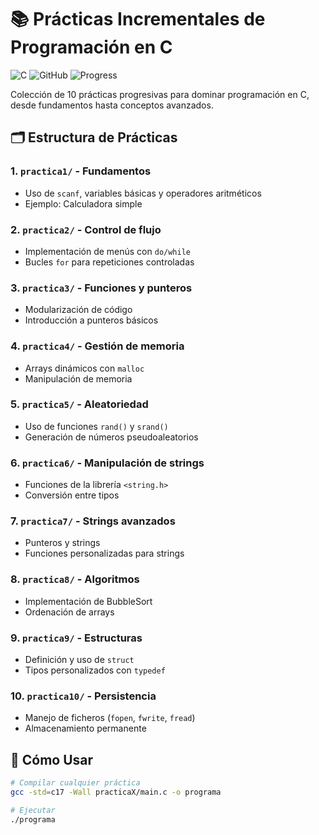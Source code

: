 # 📚 Prácticas Incrementales de Programación en C

![C](https://img.shields.io/badge/C-17-blue)
![GitHub](https://img.shields.io/github/license/tu-usuario/practicas-c)
![Progress](https://img.shields.io/badge/Completado-100%25-brightgreen)

Colección de 10 prácticas progresivas para dominar programación en C, desde fundamentos hasta conceptos avanzados.

## 🗂️ Estructura de Prácticas

### 1. `practica1/` - Fundamentos
   - Uso de `scanf`, variables básicas y operadores aritméticos
   - Ejemplo: Calculadora simple

### 2. `practica2/` - Control de flujo
   - Implementación de menús con `do/while`
   - Bucles `for` para repeticiones controladas

### 3. `practica3/` - Funciones y punteros
   - Modularización de código
   - Introducción a punteros básicos

### 4. `practica4/` - Gestión de memoria
   - Arrays dinámicos con `malloc`
   - Manipulación de memoria

### 5. `practica5/` - Aleatoriedad
   - Uso de funciones `rand()` y `srand()`
   - Generación de números pseudoaleatorios

### 6. `practica6/` - Manipulación de strings
   - Funciones de la librería `<string.h>`
   - Conversión entre tipos

### 7. `practica7/` - Strings avanzados
   - Punteros y strings
   - Funciones personalizadas para strings

### 8. `practica8/` - Algoritmos
   - Implementación de BubbleSort
   - Ordenación de arrays

### 9. `practica9/` - Estructuras
   - Definición y uso de `struct`
   - Tipos personalizados con `typedef`

### 10. `practica10/` - Persistencia
   - Manejo de ficheros (`fopen`, `fwrite`, `fread`)
   - Almacenamiento permanente

## 🚀 Cómo Usar

```bash
# Compilar cualquier práctica
gcc -std=c17 -Wall practicaX/main.c -o programa

# Ejecutar
./programa

